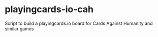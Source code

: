 # playingcards-io-cah
Script to build a playingcards.io board for Cards Against Humanity and similar games
